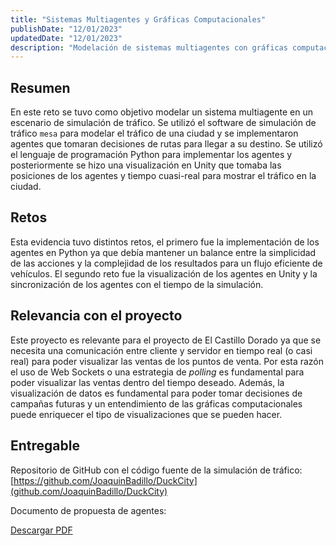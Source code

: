 ```yaml
---
title: "Sistemas Multiagentes y Gráficas Computacionales"
publishDate: "12/01/2023"
updatedDate: "12/01/2023"
description: "Modelación de sistemas multiagentes con gráficas computacionales en un escenario de simulación de tráfico."
---
```


## Resumen

En este reto se tuvo como objetivo modelar un sistema multiagente en un escenario de simulación de tráfico. Se utilizó el software de simulación de tráfico <code>mesa</code> para modelar el tráfico de una ciudad y se implementaron agentes que tomaran decisiones de rutas para llegar a su destino. Se utilizó el lenguaje de programación Python para implementar los agentes y posteriormente se hizo una visualización en Unity que tomaba las posiciones de los agentes y tiempo cuasi-real para mostrar el tráfico en la ciudad.

## Retos

Esta evidencia tuvo distintos retos, el primero fue la implementación de los agentes en Python ya que debía mantener un balance entre la simplicidad de las acciones y la complejidad de los resultados para un flujo eficiente de vehículos. El segundo reto fue la visualización de los agentes en Unity y la sincronización de los agentes con el tiempo de la simulación.

## Relevancia con el proyecto

Este proyecto es relevante para el proyecto de El Castillo Dorado ya que se necesita una comunicación entre cliente y servidor en tiempo real (o casi real) para poder visualizar las ventas de los puntos de venta. Por
esta razón el uso de Web Sockets o una estrategia de _polling_ es fundamental para poder visualizar las ventas dentro del tiempo deseado. Además, la visualización de datos es fundamental para poder tomar decisiones de campañas futuras y un entendimiento de las gráficas computacionales puede enriquecer el tipo de visualizaciones que se pueden hacer.

## Entregable

Repositorio de GitHub con el código fuente de la simulación de tráfico: [https://github.com/JoaquinBadillo/DuckCity](github.com/JoaquinBadillo/DuckCity)

Documento de propuesta de agentes:

<a href="/WKTC2003S/pdfs/multiagentes.pdf"> Descargar PDF </a>

<object
  data="/WKTC2003S/pdfs/multiagentes.pdf"
  type="application/pdf"
  width="100%"
  height="600px"
/>